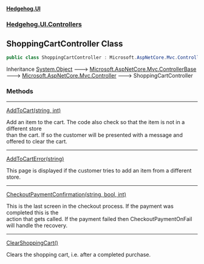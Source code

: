 #### [Hedgehog.UI](index.md 'index')
### [Hedgehog.UI.Controllers](Hedgehog_UI_Controllers.md 'Hedgehog.UI.Controllers')
## ShoppingCartController Class
```csharp
public class ShoppingCartController : Microsoft.AspNetCore.Mvc.Controller
```

Inheritance [System.Object](https://docs.microsoft.com/en-us/dotnet/api/System.Object 'System.Object') &#129106; [Microsoft.AspNetCore.Mvc.ControllerBase](https://docs.microsoft.com/en-us/dotnet/api/Microsoft.AspNetCore.Mvc.ControllerBase 'Microsoft.AspNetCore.Mvc.ControllerBase') &#129106; [Microsoft.AspNetCore.Mvc.Controller](https://docs.microsoft.com/en-us/dotnet/api/Microsoft.AspNetCore.Mvc.Controller 'Microsoft.AspNetCore.Mvc.Controller') &#129106; ShoppingCartController  
### Methods

***
[AddToCart(string, int)](Hedgehog_UI_Controllers_ShoppingCartController_AddToCart(string_int).md 'Hedgehog.UI.Controllers.ShoppingCartController.AddToCart(string, int)')

Add an item to the cart. The code also check so that the item is not in a different store  
than the cart. If so the customer will be presented with a message and offered to clear the cart.  

***
[AddToCartError(string)](Hedgehog_UI_Controllers_ShoppingCartController_AddToCartError(string).md 'Hedgehog.UI.Controllers.ShoppingCartController.AddToCartError(string)')

This page is displayed if the customer tries to add an item from a different store.  

***
[CheckoutPaymentConfirmation(string, bool, int)](Hedgehog_UI_Controllers_ShoppingCartController_CheckoutPaymentConfirmation(string_bool_int).md 'Hedgehog.UI.Controllers.ShoppingCartController.CheckoutPaymentConfirmation(string, bool, int)')

This is the last screen in the checkout process. If the payment was completed this is the  
action that gets called. If the payment failed then CheckoutPaymentOnFail will handle the recovery.  

***
[ClearShoppingCart()](Hedgehog_UI_Controllers_ShoppingCartController_ClearShoppingCart().md 'Hedgehog.UI.Controllers.ShoppingCartController.ClearShoppingCart()')

Clears the shopping cart, i.e. after a completed purchase.  
